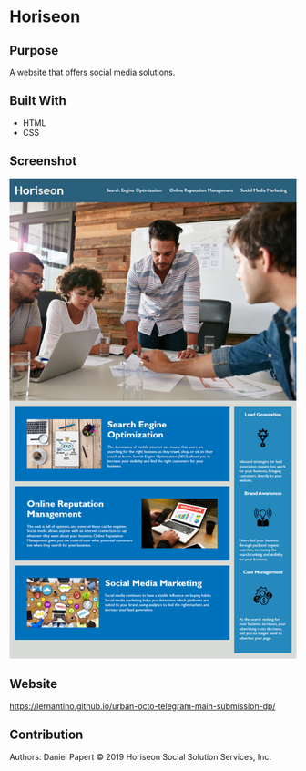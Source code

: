 # Horiseon

## Purpose
A website that offers social media solutions.

## Built With
* HTML
* CSS

## Screenshot
![](01-html-css-git-homework-demo.png)

## Website
https://lernantino.github.io/urban-octo-telegram-main-submission-dp/

## Contribution
Authors: Daniel Papert
© 2019 Horiseon Social Solution Services, Inc.
